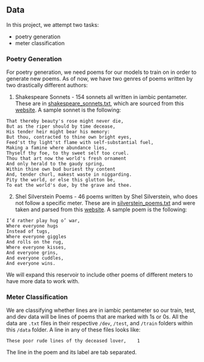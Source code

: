 ## Data

In this project, we attempt two tasks: 
* poetry generation
* meter classification

### Poetry Generation

For poetry generation, we need poems for our models to train on in order to generate new poems. As of now, we have two genres of poems written by two drastically different authors: 
1. Shakespeare Sonnets - 154 sonnets all written in iambic pentameter. These are in [shakespeare_sonnets.txt](shakespeare_sonnets.txt), which are sourced from this [website](http://www.opensourceshakespeare.org/views/sonnets/sonnet_view.php?Sonnet=all&pleasewait=1&msg=pl&fbclid=IwAR1FoO-Fi3p7420tCd3CvmpBn_Rp4AvPGX3PxN_c4ArHBqg2Gu-yjapLoXU). A sample sonnet is the following: 
```From fairest creatures we desire increase,
That thereby beauty's rose might never die,
But as the riper should by time decease,
His tender heir might bear his memory:
But thou, contracted to thine own bright eyes,
Feed'st thy light'st flame with self-substantial fuel,
Making a famine where abundance lies,
Thyself thy foe, to thy sweet self too cruel.
Thou that art now the world's fresh ornament
And only herald to the gaudy spring,
Within thine own bud buriest thy content
And, tender churl, makest waste in niggarding.
Pity the world, or else this glutton be,
To eat the world's due, by the grave and thee.
```

2. Shel Silverstein Poems - 46 poems written by Shel Silverstein, who does not follow a specific meter. These are in [silverstein_poems.txt](silverstein_poems.txt) and were taken and parsed from this [website](http://thewhynot100.blogspot.com/2014/05/46-short-and-sweet-shel-silverstein.html). A sample poem is the following: 
```I will not play tug o’ war.
I’d rather play hug o’ war,
Where everyone hugs
Instead of tugs,
Where everyone giggles
And rolls on the rug,
Where everyone kisses,
And everyone grins,
And everyone cuddles,
And everyone wins.
```
We will expand this reservoir to include other poems of different meters to have more data to work with. 

### Meter Classification

We are classifying whether lines are in iambic pentameter so our train, test, and dev data will be lines of poems that are marked with 1s or 0s. All the data are `.txt` files in their respective `/dev`, `/test`, and `/train` folders within this `/data` folder. A line in any of these files looks like: 
```
These poor rude lines of thy deceased lover,	1
```
The line in the poem and its label are tab separated. 